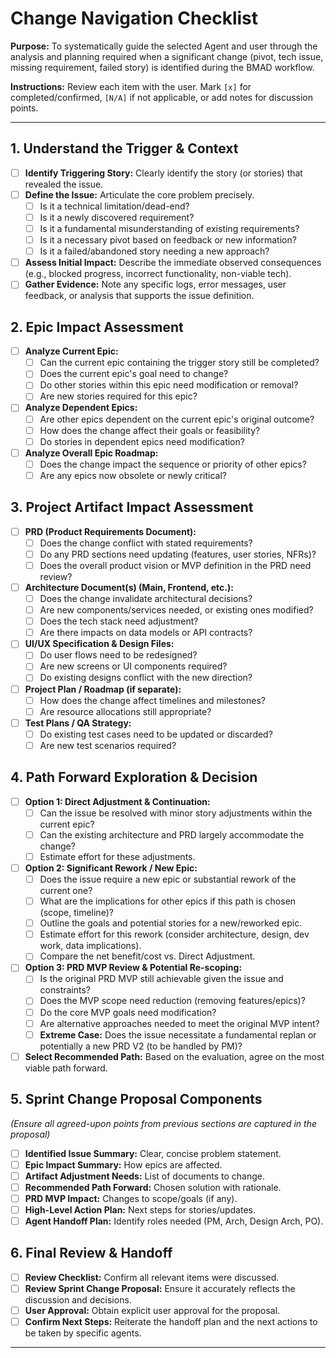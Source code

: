 # Change Navigation Checklist

**Purpose:** To systematically guide the selected Agent and user through the analysis and planning required when a significant change (pivot, tech issue, missing requirement, failed story) is identified during the BMAD workflow.

**Instructions:** Review each item with the user. Mark `[x]` for completed/confirmed, `[N/A]` if not applicable, or add notes for discussion points.

---

## 1. Understand the Trigger & Context

- [ ] **Identify Triggering Story:** Clearly identify the story (or stories) that revealed the issue.
- [ ] **Define the Issue:** Articulate the core problem precisely.
  - [ ] Is it a technical limitation/dead-end?
  - [ ] Is it a newly discovered requirement?
  - [ ] Is it a fundamental misunderstanding of existing requirements?
  - [ ] Is it a necessary pivot based on feedback or new information?
  - [ ] Is it a failed/abandoned story needing a new approach?
- [ ] **Assess Initial Impact:** Describe the immediate observed consequences (e.g., blocked progress, incorrect functionality, non-viable tech).
- [ ] **Gather Evidence:** Note any specific logs, error messages, user feedback, or analysis that supports the issue definition.

## 2. Epic Impact Assessment

- [ ] **Analyze Current Epic:**
  - [ ] Can the current epic containing the trigger story still be completed?
  - [ ] Does the current epic's goal need to change?
  - [ ] Do other stories within this epic need modification or removal?
  - [ ] Are new stories required for this epic?
- [ ] **Analyze Dependent Epics:**
  - [ ] Are other epics dependent on the current epic's original outcome?
  - [ ] How does the change affect their goals or feasibility?
  - [ ] Do stories in dependent epics need modification?
- [ ] **Analyze Overall Epic Roadmap:**
  - [ ] Does the change impact the sequence or priority of other epics?
  - [ ] Are any epics now obsolete or newly critical?

## 3. Project Artifact Impact Assessment

- [ ] **PRD (Product Requirements Document):**
  - [ ] Does the change conflict with stated requirements?
  - [ ] Do any PRD sections need updating (features, user stories, NFRs)?
  - [ ] Does the overall product vision or MVP definition in the PRD need review?
- [ ] **Architecture Document(s) (Main, Frontend, etc.):**
  - [ ] Does the change invalidate architectural decisions?
  - [ ] Are new components/services needed, or existing ones modified?
  - [ ] Does the tech stack need adjustment?
  - [ ] Are there impacts on data models or API contracts?
- [ ] **UI/UX Specification & Design Files:**
  - [ ] Do user flows need to be redesigned?
  - [ ] Are new screens or UI components required?
  - [ ] Do existing designs conflict with the new direction?
- [ ] **Project Plan / Roadmap (if separate):**
  - [ ] How does the change affect timelines and milestones?
  - [ ] Are resource allocations still appropriate?
- [ ] **Test Plans / QA Strategy:**
  - [ ] Do existing test cases need to be updated or discarded?
  - [ ] Are new test scenarios required?

## 4. Path Forward Exploration & Decision

- [ ] **Option 1: Direct Adjustment & Continuation:**
  - [ ] Can the issue be resolved with minor story adjustments within the current epic?
  - [ ] Can the existing architecture and PRD largely accommodate the change?
  - [ ] Estimate effort for these adjustments.
- [ ] **Option 2: Significant Rework / New Epic:**
  - [ ] Does the issue require a new epic or substantial rework of the current one?
  - [ ] What are the implications for other epics if this path is chosen (scope, timeline)?
  - [ ] Outline the goals and potential stories for a new/reworked epic.
  - [ ] Estimate effort for this rework (consider architecture, design, dev work, data implications).
  - [ ] Compare the net benefit/cost vs. Direct Adjustment.
- [ ] **Option 3: PRD MVP Review & Potential Re-scoping:**
  - [ ] Is the original PRD MVP still achievable given the issue and constraints?
  - [ ] Does the MVP scope need reduction (removing features/epics)?
  - [ ] Do the core MVP goals need modification?
  - [ ] Are alternative approaches needed to meet the original MVP intent?
  - [ ] **Extreme Case:** Does the issue necessitate a fundamental replan or potentially a new PRD V2 (to be handled by PM)?
- [ ] **Select Recommended Path:** Based on the evaluation, agree on the most viable path forward.

## 5. Sprint Change Proposal Components

_(Ensure all agreed-upon points from previous sections are captured in the proposal)_

- [ ] **Identified Issue Summary:** Clear, concise problem statement.
- [ ] **Epic Impact Summary:** How epics are affected.
- [ ] **Artifact Adjustment Needs:** List of documents to change.
- [ ] **Recommended Path Forward:** Chosen solution with rationale.
- [ ] **PRD MVP Impact:** Changes to scope/goals (if any).
- [ ] **High-Level Action Plan:** Next steps for stories/updates.
- [ ] **Agent Handoff Plan:** Identify roles needed (PM, Arch, Design Arch, PO).

## 6. Final Review & Handoff

- [ ] **Review Checklist:** Confirm all relevant items were discussed.
- [ ] **Review Sprint Change Proposal:** Ensure it accurately reflects the discussion and decisions.
- [ ] **User Approval:** Obtain explicit user approval for the proposal.
- [ ] **Confirm Next Steps:** Reiterate the handoff plan and the next actions to be taken by specific agents.

---
